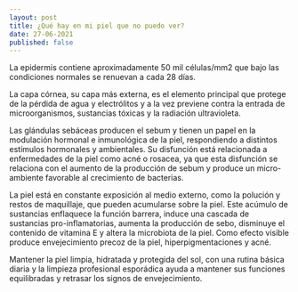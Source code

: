 ```yaml
---
layout: post
title: ¿Qué hay en mi piel que no puedo ver?
date: 27-06-2021
published: false
---
```

La epidermis contiene aproximadamente 50 mil células/mm2 que bajo las condiciones normales se renuevan a cada 28 días. 

La capa córnea, su capa más externa, es el elemento principal que protege de la pérdida de agua y electrólitos y a la vez previene contra la entrada de microorganismos, sustancias tóxicas y la radiación ultravioleta. 

Las glándulas sebáceas producen el sebum y tienen un papel en la modulación hormonal e inmunológica de la piel, respondiendo a distintos estímulos hormonales y ambientales. Su disfunción está relacionada a enfermedades de la piel como acné o rosacea, ya que esta disfunción se relaciona con el aumento de la producción de sebum y produce un micro-ambiente favorable al crecimiento de bacterias. 

La piel está en constante exposición al medio externo, como la polución y restos de maquillaje, que pueden acumularse sobre la piel. Este acúmulo de sustancias enflaquece la función barrera, induce una cascada de sustancias pro-inflamatorias, aumenta la producción de sebo, disminuye el contenido de vitamina E y altera la microbiota de la piel. Como efecto visible produce envejecimiento precoz de la piel, hiperpigmentaciones y acné. 

Mantener la piel limpia, hidratada y protegida del sol, con una rutina básica diaria y la limpieza profesional esporádica ayuda a mantener sus funciones equilibradas y retrasar los signos de envejecimiento. 

